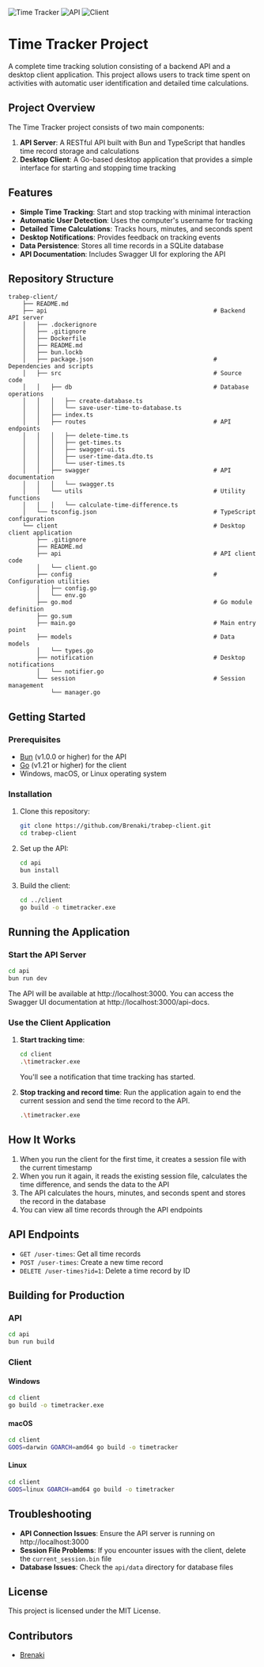 ![Time Tracker](https://img.shields.io/badge/Time-Tracker-blue) ![API](https://img.shields.io/badge/API-Bun%20%2B%20TypeScript-green) ![Client](https://img.shields.io/badge/Client-Go-cyan)
# Time Tracker Project

A complete time tracking solution consisting of a backend API and a desktop client application. This project allows users to track time spent on activities with automatic user identification and detailed time calculations.

## Project Overview

The Time Tracker project consists of two main components:

1. **API Server**: A RESTful API built with Bun and TypeScript that handles time record storage and calculations
2. **Desktop Client**: A Go-based desktop application that provides a simple interface for starting and stopping time tracking

## Features

- **Simple Time Tracking**: Start and stop tracking with minimal interaction
- **Automatic User Detection**: Uses the computer's username for tracking
- **Detailed Time Calculations**: Tracks hours, minutes, and seconds spent
- **Desktop Notifications**: Provides feedback on tracking events
- **Data Persistence**: Stores all time records in a SQLite database
- **API Documentation**: Includes Swagger UI for exploring the API

## Repository Structure

```
trabep-client/
    ├── README.md
    ├── api                                               # Backend API server
    │   ├── .dockerignore
    │   ├── .gitignore
    │   ├── Dockerfile
    │   ├── README.md
    │   ├── bun.lockb
    │   ├── package.json                                  # Dependencies and scripts
    │   ├── src                                           # Source code
    │   │   ├── db                                        # Database operations
    │   │   │   ├── create-database.ts
    │   │   │   └── save-user-time-to-database.ts
    │   │   ├── index.ts
    │   │   ├── routes                                    # API endpoints
    │   │   │   ├── delete-time.ts
    │   │   │   ├── get-times.ts
    │   │   │   ├── swagger-ui.ts
    │   │   │   ├── user-time-data.dto.ts
    │   │   │   └── user-times.ts
    │   │   ├── swagger                                   # API documentation
    │   │   │   └── swagger.ts
    │   │   └── utils                                     # Utility functions
    │   │   │   └── calculate-time-difference.ts
    │   └── tsconfig.json                                 # TypeScript configuration
    └── client                                            # Desktop client application
        ├── .gitignore
        ├── README.md
        ├── api                                           # API client code
        │   └── client.go
        ├── config                                        # Configuration utilities
        │   ├── config.go
        │   └── env.go
        ├── go.mod                                        # Go module definition
        ├── go.sum
        ├── main.go                                       # Main entry point
        ├── models                                        # Data models
        │   └── types.go
        ├── notification                                  # Desktop notifications
        │   └── notifier.go
        └── session                                       # Session management
            └── manager.go
```


## Getting Started

### Prerequisites

- [Bun](https://bun.sh/) (v1.0.0 or higher) for the API
- [Go](https://golang.org/dl/) (v1.21 or higher) for the client
- Windows, macOS, or Linux operating system

### Installation

1. Clone this repository:
   ```bash
   git clone https://github.com/Brenaki/trabep-client.git
   cd trabep-client
   ```

2. Set up the API:
   ```bash
   cd api
   bun install
   ```

3. Build the client:
   ```bash
   cd ../client
   go build -o timetracker.exe
   ```

## Running the Application

### Start the API Server

```bash
cd api
bun run dev
```

The API will be available at http://localhost:3000. You can access the Swagger UI documentation at http://localhost:3000/api-docs.

### Use the Client Application

1. **Start tracking time**:
   ```bash
   cd client
   .\timetracker.exe
   ```
   You'll see a notification that time tracking has started.

2. **Stop tracking and record time**:
   Run the application again to end the current session and send the time record to the API.
   ```bash
   .\timetracker.exe
   ```

## How It Works

1. When you run the client for the first time, it creates a session file with the current timestamp
2. When you run it again, it reads the existing session file, calculates the time difference, and sends the data to the API
3. The API calculates the hours, minutes, and seconds spent and stores the record in the database
4. You can view all time records through the API endpoints

## API Endpoints

- `GET /user-times`: Get all time records
- `POST /user-times`: Create a new time record
- `DELETE /user-times?id=1`: Delete a time record by ID

## Building for Production

### API

```bash
cd api
bun run build
```

### Client

#### Windows
```bash
cd client
go build -o timetracker.exe
```

#### macOS
```bash
cd client
GOOS=darwin GOARCH=amd64 go build -o timetracker
```

#### Linux
```bash
cd client
GOOS=linux GOARCH=amd64 go build -o timetracker
```

## Troubleshooting

- **API Connection Issues**: Ensure the API server is running on http://localhost:3000
- **Session File Problems**: If you encounter issues with the client, delete the `current_session.bin` file
- **Database Issues**: Check the `api/data` directory for database files

## License

This project is licensed under the MIT License.

## Contributors

- [Brenaki](https://github.com/Brenaki)
